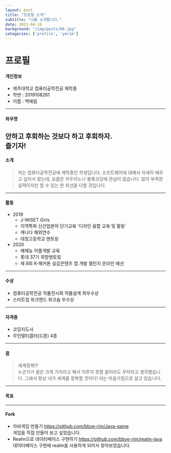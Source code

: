 ```yaml
---
layout: post
title: "프로필 소개"
subtitle: "나를 소개합니다."
date: 2021-04-16
background: "/img/posts/06.jpg"
categories: ['profile', 'yerim']
---
```


프로필
======
<!--수평선은 보통 최소 3개만 써도 됨 ***나 ---로-->
   
#### 개인정보
 * 제주대학교 컴퓨터공학전공 재학중
 * 학번 : 2019108261	
 * 이름 : 백예림
---
  
#### 좌우명
안하고 후회하는 것보다 하고 후회하자.  
즐기자!  
---
  
#### 소개
> 저는 컴퓨터공학전공에 재학중인 학생입니다. 소프트웨어에 대해서 자세히 배우고 싶어서 왔는데, 요즘은 아두이노나 블록코딩에 관심이 많습니다. 많이 부족한 실력이지만 할 수 있는 한 최선을 다할 것입니다.  
<!--줄바꿈하려면 띄어쓰기 최소 2번-->
---
  
#### 활동
 * 2019
    - J-WISET Girls
    - 지역특화 신산업분야 단기교육 '디자인 융합 교육 및 활동'
    - 캐나다 해외연수
    - 대정고등학교 멘토링
 * 2020
    - 예체능 어플개발 교육
    - 롯데 37기 희망멘토링
    - 제 8회 K-해커톤 실감콘텐츠 앱 개발 챌린지 온라인 예선
---
    
#### 수상
 * 컴퓨터공학전공 작품전시회 작품설계 최우수상
 * 스타트업 위크엔드 위크숍 우수상
---
  
#### 자격증
 * 코딩지도사
 * 무인멀티콥터(드론) 4종
---
  
#### 꿈
> 세계정복!!!  
> 누군가가 꿈은 크게 가지라고 해서 이루지 못할 꿈이라도 꾸자라고 생각했습니다. 그래서 항상 내가 세계를 정복할 것이다! 라는 마음가짐으로 살고 있습니다.
---
  
#### 목표
> 
---
  
#### Fork
 * 자바게임 만들기
<https://github.com/bbye-rim/Java-game>  
게임을 직접 만들어 보고 싶었습니다.
 * Realm으로 데이터베이스 구현하기
<https://github.com/bbye-rim/realm-java>  
데이터베이스 구현에 realm을 사용하게 되어서 찾아보았습니다.
